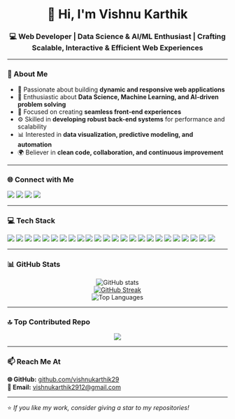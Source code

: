 <h1 align="center">👋 Hi, I'm Vishnu Karthik</h1>
<h3 align="center">💻 Web Developer | Data Science & AI/ML Enthusiast | Crafting Scalable, Interactive & Efficient Web Experiences</h3>

---

### 🚀 About Me

- 🎯 Passionate about building **dynamic and responsive web applications**
- 🧠 Enthusiastic about **Data Science, Machine Learning, and AI-driven problem solving**
- 🎨 Focused on creating **seamless front-end experiences**
- ⚙️ Skilled in **developing robust back-end systems** for performance and scalability
- 📊 Interested in **data visualization, predictive modeling, and automation**
- 🌍 Believer in **clean code, collaboration, and continuous improvement**

---

### 🌐 Connect with Me

<p align="left">
<a href="https://www.facebook.com/share/14S5mMBUmWr/" target="_blank"><img src="https://img.shields.io/badge/Facebook-%231877F2.svg?&style=for-the-badge&logo=facebook&logoColor=white" /></a>
<a href="https://www.instagram.com/_vk__vinci_?igsh=c2k4MWk2Nzlva2Vw" target="_blank"><img src="https://img.shields.io/badge/Instagram-%23E4405F.svg?&style=for-the-badge&logo=instagram&logoColor=white" /></a>
<a href="https://www.linkedin.com/in/vishnu-karthik-035260357/" target="_blank"><img src="https://img.shields.io/badge/LinkedIn-%230077B5.svg?&style=for-the-badge&logo=linkedin&logoColor=white" /></a>
<a href="mailto:vishnukarthik2912@gmail.com"><img src="https://img.shields.io/badge/Email-D14836?style=for-the-badge&logo=gmail&logoColor=white" /></a>
</p>

---

### 💻 Tech Stack

<p align="left">
<img src="https://img.shields.io/badge/JavaScript-F7DF1E?style=for-the-badge&logo=javascript&logoColor=black" />
<img src="https://img.shields.io/badge/HTML5-E34F26?style=for-the-badge&logo=html5&logoColor=white" />
<img src="https://img.shields.io/badge/CSS3-1572B6?style=for-the-badge&logo=css3&logoColor=white" />
<img src="https://img.shields.io/badge/TailwindCSS-06B6D4?style=for-the-badge&logo=tailwindcss&logoColor=white" />
<img src="https://img.shields.io/badge/Bootstrap-563D7C?style=for-the-badge&logo=bootstrap&logoColor=white" />
<img src="https://img.shields.io/badge/Vue.js-35495E?style=for-the-badge&logo=vue.js&logoColor=4FC08D" />
<img src="https://img.shields.io/badge/React-20232A?style=for-the-badge&logo=react&logoColor=61DAFB" />
<img src="https://img.shields.io/badge/Vite-646CFF?style=for-the-badge&logo=vite&logoColor=white" />
<img src="https://img.shields.io/badge/Node.js-43853D?style=for-the-badge&logo=node.js&logoColor=white" />
<img src="https://img.shields.io/badge/MongoDB-4EA94B?style=for-the-badge&logo=mongodb&logoColor=white" />
<img src="https://img.shields.io/badge/MySQL-005C84?style=for-the-badge&logo=mysql&logoColor=white" />
<img src="https://img.shields.io/badge/Python-3776AB?style=for-the-badge&logo=python&logoColor=white" />
<img src="https://img.shields.io/badge/R-276DC3?style=for-the-badge&logo=r&logoColor=white" />
<img src="https://img.shields.io/badge/Numpy-013243?style=for-the-badge&logo=numpy&logoColor=white" />
<img src="https://img.shields.io/badge/Pandas-150458?style=for-the-badge&logo=pandas&logoColor=white" />
<img src="https://img.shields.io/badge/ScikitLearn-F7931E?style=for-the-badge&logo=scikit-learn&logoColor=white" />
<img src="https://img.shields.io/badge/TensorFlow-FF6F00?style=for-the-badge&logo=tensorflow&logoColor=white" />
<img src="https://img.shields.io/badge/PyTorch-EE4C2C?style=for-the-badge&logo=pytorch&logoColor=white" />
<img src="https://img.shields.io/badge/Figma-F24E1E?style=for-the-badge&logo=figma&logoColor=white" />
<img src="https://img.shields.io/badge/WordPress-21759B?style=for-the-badge&logo=wordpress&logoColor=white" />
<img src="https://img.shields.io/badge/Canva-00C4CC?style=for-the-badge&logo=canva&logoColor=white" />
<img src="https://img.shields.io/badge/Netlify-00C7B7?style=for-the-badge&logo=netlify&logoColor=white" />
<img src="https://img.shields.io/badge/Git-F05032?style=for-the-badge&logo=git&logoColor=white" />
<img src="https://img.shields.io/badge/GitHub-181717?style=for-the-badge&logo=github&logoColor=white" />
</p>

---

### 📊 GitHub Stats

<p align="center">
<img src="https://github-readme-stats.vercel.app/api?username=vishnukarthik29&show_icons=true&theme=vue-dark" alt="GitHub stats" />
<br />
<a href="https://git.io/streak-stats"><img src="https://git-hub-streak-stats.vercel.app?user=vishnukarthik29&theme=vue-dark" alt="GitHub Streak" /></a>
<br />
<img src="https://github-readme-stats.vercel.app/api/top-langs/?username=vishnukarthik29&layout=compact&theme=vue-dark" alt="Top Languages" />
</p>

---

### 🔝 Top Contributed Repo

<p align="center">
  <img src="https://github-contributor-stats.vercel.app/api?username=vishnukarthik29&limit=5&theme=vue-dark&combine_all_yearly_contributions=true" />
</p>

---

### 📫 Reach Me At

**🌐 GitHub:** [github.com/vishnukarthik29](https://github.com/vishnukarthik29)  
**📧 Email:** [vishnukarthik2912@gmail.com](mailto:vishnukarthik2912@gmail.com)

---

⭐️ _If you like my work, consider giving a star to my repositories!_
